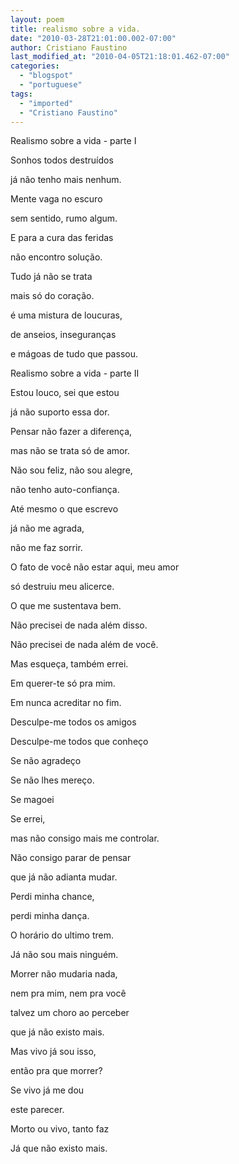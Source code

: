 ```yaml
---
layout: poem
title: realismo sobre a vida.
date: "2010-03-28T21:01:00.002-07:00"
author: Cristiano Faustino
last_modified_at: "2010-04-05T21:18:01.462-07:00"
categories:
  - "blogspot"
  - "portuguese"
tags:
  - "imported"
  - "Cristiano Faustino"
---
```


Realismo sobre a vida - parte I

Sonhos todos destruídos

já não tenho mais nenhum.

Mente vaga no escuro

sem sentido, rumo algum.

E para a cura das feridas

não encontro solução.

Tudo já não se trata

mais só do coração.

é uma mistura de loucuras,

de anseios, inseguranças

e mágoas de tudo que passou.

Realismo sobre a vida - parte II

Estou louco, sei que estou

já não suporto essa dor.

Pensar não fazer a diferença,

mas não se trata só de amor.

Não sou feliz, não sou alegre,

não tenho auto-confiança.

Até mesmo o que escrevo

já não me agrada,

não me faz sorrir.

O fato de você não estar aqui, meu amor

só destruiu meu alicerce.

O que me sustentava bem.

Não precisei de nada além disso.

Não precisei de nada além de você.

Mas esqueça, também errei.

Em querer-te só pra mim.

Em nunca acreditar no fim.

Desculpe-me todos os amigos

Desculpe-me todos que conheço

Se não agradeço

Se não lhes mereço.

Se magoei

Se errei, 

mas não consigo mais me controlar.

Não consigo parar de pensar

que já não adianta mudar.

Perdi minha chance,

perdi minha dança.

O horário do ultimo trem.

Já não sou mais ninguém.

Morrer não mudaria nada,

nem pra mim, nem pra você

talvez um choro ao perceber

que já não existo mais.

Mas vivo já sou isso,

então pra que morrer?

Se vivo já me dou 

este parecer.

Morto ou vivo, tanto faz

Já que não existo mais.